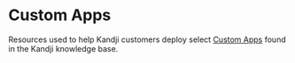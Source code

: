 # Custom Apps

Resources used to help Kandji customers deploy select [Custom Apps](https://support.kandji.io/support/solutions/articles/72000558748) found in the Kandji knowledge base.
